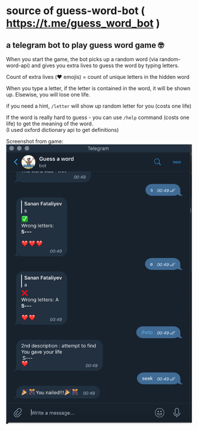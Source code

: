 # source of guess-word-bot ( https://t.me/guess_word_bot )

## a telegram bot to play guess word game 🤓

When you start the game, the bot picks up a random word (via random-word-api) and gives you extra lives to guess the word by typing letters.  

Count of extra lives (❤️ emojis) = count of unique letters in the hidden word

When you type a letter, if the letter is contained in the word, it will be shown up. Elsewise, you will lose one life.  

if you need a hint,  `/letter` will show up random letter for you (costs one life)

If the word is really hard to guess - you can use `/help` command (costs one life) to get the meaning of the word.  
(I used oxford dictionary api to get definitions)

Screenshot from game:
![Screenshot](sample_screenshot.png?raw=true "Screenshot")
